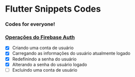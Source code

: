 # Flutter Snippets Codes
### Codes for everyone!

### [Operações do Firebase Auth](https://github.com/binhodev/flutter-snippets-codes/blob/main/firebase_auth_users_operations.dart)
- [x] Criando uma conta de usuário
- [x] Carregando as informações do usuário atualmente logado
- [x] Redefinindo a senha do usuário
- [x] Alterando a senha do usuário logado
- [ ] Excluindo uma conta de usuário
